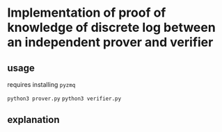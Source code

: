 # Implementation of proof of knowledge of discrete log between an independent prover and verifier

## usage
requires installing `pyzmq`<br>

```python3 prover.py```
```python3 verifier.py```

## explanation

